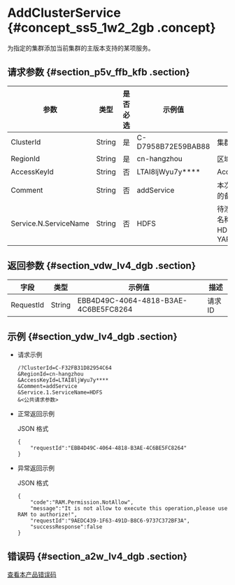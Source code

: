 # AddClusterService {#concept_ss5_1w2_2gb .concept}

为指定的集群添加当前集群的主版本支持的某项服务。

## 请求参数 {#section_p5v_ffb_kfb .section}

|参数|类型|是否必选|示例值|描述|
|--|--|----|---|--|
|ClusterId|String|是|C-D7958B72E59BAB88|集群 ID|
|RegionId|String|是|cn-hangzhou|区域 ID|
|AccessKeyId|String|否|LTAI8ljWyu7y\*\*\*\*|AccessKeyId|
|Comment|String|否|addService|本次添加服务的备注信息|
|Service.N.ServiceName|String|否|HDFS|待添加的服务名称，例如 HDFS、YARN|

## 返回参数 {#section_vdw_lv4_dgb .section}

|字段|类型|示例值|描述|
|--|--|---|--|
|RequestId|String|EBB4D49C-4064-4818-B3AE-4C6BE5FC8264|请求 ID|

## 示例 {#section_ydw_lv4_dgb .section}

-   请求示例

    ```
    /?ClusterId=C-F32FB31D82954C64
    &RegionId=cn-hangzhou
    &AccessKeyId=LTAI8ljWyu7y****
    &Comment=addService
    &Service.1.ServiceName=HDFS
    &<公共请求参数>
    ```

-   正常返回示例

    JSON 格式

    ```
    {
    	"requestId":"EBB4D49C-4064-4818-B3AE-4C6BE5FC8264"
    }
    ```

-   异常返回示例

    JSON 格式

    ```
    {
    	"code":"RAM.Permission.NotAllow",
    	"message":"It is not allow to execute this operation,please use RAM to authorize!",
    	"requestId":"9AEDC439-1F63-491D-B8C6-9737C372BF3A",
    	"successResponse":false
    }
    ```


## 错误码 {#section_a2w_lv4_dgb .section}

[查看本产品错误码](https://error-center.alibabacloud.com/status/product/Emr)


